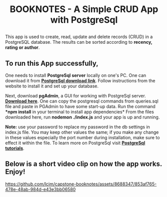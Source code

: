 #              <p style="text-align: center;">BOOKNOTES - A Simple CRUD App with PostgreSql </p>

This app is used to create, read, update and delete records (CRUD) in a PostgreSQL database. The results can be sorted according to __recency, rating or author__.

## To run this App successfully, 
One needs to install __PostgreSql server__ locally on one's PC. One can download it from **[PostgreSql download link](https://www.postgresql.org/download/)**. 
Follow instructions from the website to install it and set up your database.

Next, download __pgAdmin__, a GUI for working with PostgreSql server. __[Download here](https://www.pgadmin.org/download/)__.
One can copy the postgresql commands from queries.sql file and paste in PGAdmin to have some start-up data.
Run the command __*npm install__ in your terminal to install app dependencies*
From the files downloaded here, run __nodemon ./index.js__ and your app is up and running.

__Note:__ use your password to replace my password in the db settings in index.js file. You may keep other values the same; if you make any change in these
values especially the port number during installation, make sure to effect it within the file. To learn more on PostgreSql visit __[PostgreSql tutorials](https://www.postgresqltutorial.com/)__.

## Below is a short video clip on how the app works. Enjoy!



https://github.com/lcim/capstone-booknotes/assets/8688347/853af765-478e-48ab-984d-e43e3bb06580

